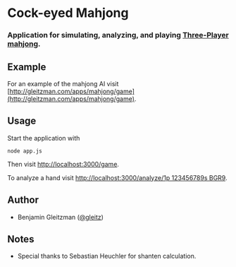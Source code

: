 # Cock-eyed Mahjong

### Application for simulating, analyzing, and playing [Three-Player mahjong](http://www.japanese-mahjong.com/3pmjintro.html).

Example
-------

For an example of the mahjong AI visit [http://gleitzman.com/apps/mahjong/game](http://gleitzman.com/apps/mahjong/game).

Usage
-----

Start the application with

    node app.js

Then visit [http://localhost:3000/game](http://localhost:3000/game).

To analyze a hand visit [http://localhost:3000/analyze/1p 123456789s BGR9](http://localhost:3000/analyze/1p%20123456789s%20BGR9).

Author
------

-  Benjamin Gleitzman ([@gleitz](http://github.com/gleitz))


Notes
-----

-  Special thanks to Sebastian Heuchler for shanten calculation.
